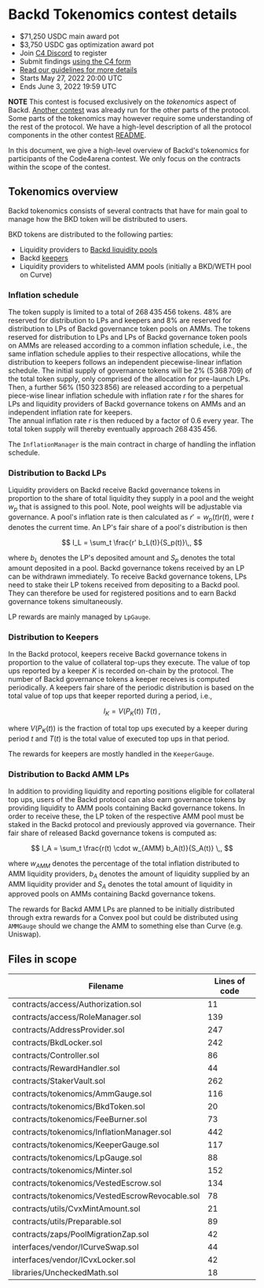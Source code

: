# Backd Tokenomics contest details

- $71,250 USDC main award pot
- $3,750 USDC gas optimization award pot
- Join [C4 Discord](https://discord.gg/code4rena) to register
- Submit findings [using the C4 form](https://code4rena.com/contests/2022-05-backd-tokenomics-contest/submit)
- [Read our guidelines for more details](https://docs.code4rena.com/roles/wardens)
- Starts May 27, 2022 20:00 UTC
- Ends June 3, 2022 19:59 UTC

**NOTE** This contest is focused exclusively on the *tokenomics* aspect of Backd. [Another contest](https://github.com/code-423n4/2022-04-backd) was already run for the other parts of the protocol.
Some parts of the tokenomics may however require some understanding of the rest of the protocol.
We have a high-level description of all the protocol components in the other contest [README](https://github.com/code-423n4/2022-04-backd).

In this document, we give a high-level overview of Backd's tokenomics for participants of the Code4arena contest. We only focus on the contracts within the scope of the contest.

## Tokenomics overview

Backd tokenomics consists of several contracts that have for main goal to manage how the BKD token will be distributed to users.

BKD tokens are distributed to the following parties:

* Liquidity providers to [Backd liquidity pools](https://docs.backd.fund/protocol-architecture/pools/backdlp)
* Backd [keepers](https://docs.backd.fund/protocol-architecture/backd-keepers)
* Liquidity providers to whitelisted AMM pools (initially a BKD/WETH pool on Curve)

### Inflation schedule

The token supply is limited to a total of $268\,435\,456$ tokens. 
$48\%$ are reserved for distribution to LPs and keepers and $8\%$ are reserved for distribution to LPs of Backd governance token pools on AMMs.
The tokens reserved for distribution to LPs and LPs of Backd governance token pools on AMMs are released according to a common inflation schedule, i.e., the same inflation schedule applies to their respective allocations, while the distribution to keepers follows an independent piecewise-linear inflation schedule. 
The initial supply of governance tokens will be $2\%$ ($5\,368\,709$) of the total token supply, only comprised of the allocation for pre-launch LPs. 
Then, a further $56\%$ ($150\,323\,856$) are released according to a perpetual piece-wise linear inflation schedule with inflation rate $r$ for the shares for LPs and liquidity providers of Backd governance tokens on AMMs and an independent inflation rate for keepers.  
The annual inflation rate $r$ is then reduced by a factor of $0.6$ every year. 
The total token supply will thereby eventually approach $268\,435\,456$.

The `InflationManager` is the main contract in charge of handling the inflation schedule.


### Distribution to Backd LPs

Liquidity providers on Backd receive Backd governance tokens in proportion to the share of total liquidity they supply in a pool and the weight $w_p$ that is assigned to this pool. 
Note, pool weights will be adjustable via governance.
A pool's inflation rate is then calculated as $r' = w_p (t) r(t)$, were $t$ denotes the current time. An LP's fair share of a pool's distribution is then

$$
I_L = \sum_t \frac{r' b_L(t)}{S_p(t)}\,,
$$

where $b_L$ denotes the LP's deposited amount and $S_p$ denotes the total amount deposited in a pool.
Backd governance tokens received by an LP can be withdrawn immediately. 
To receive Backd governance tokens, LPs need to stake their LP tokens received from depositing to a Backd pool. 
They can therefore be used for registered positions and to earn Backd governance tokens simultaneously.

LP rewards are mainly managed by `LpGauge`.


### Distribution to Keepers

In the Backd protocol, keepers receive Backd governance tokens in proportion to the value of collateral top-ups they execute.
The value of top ups reported by a keeper $K$ is recorded on-chain by the protocol. 
The number of Backd governance tokens a keeper receives is computed periodically. 
A keepers fair share of the periodic distribution is based on the total value of top ups that keeper reported during a period, i.e.,

$$
I_K = V(P_K(t)) \ T(t) \,,
$$

where $V(P_K(t))$ is the fraction of total top ups executed by a keeper during period $t$ and $T(t)$ is the total value of executed top ups in that period.

The rewards for keepers are mostly handled in the `KeeperGauge`.

### Distribution to Backd AMM LPs

In addition to providing liquidity and reporting positions eligible for collateral top ups, users of the Backd protocol can also earn governance tokens by providing liquidity to AMM pools containing Backd governance tokens. 
In order to receive these, the LP token of the respective AMM pool must be staked in the Backd protocol and previously approved via governance.
Their fair share of released Backd governance tokens is computed as:

$$
I_A = \sum_t \frac{r(t) \cdot w_{AMM} b_A(t)}{S_A(t)} \,,
$$

where $w_{AMM}$ denotes the percentage of the total inflation distributed to AMM liquidity providers, $b_A$ denotes the amount of liquidity supplied by an AMM liquidity provider and $S_A$ denotes the total amount of liquidity in approved pools on AMMs containing Backd governance tokens.

The rewards for Backd AMM LPs are planned to be initially distributed through extra rewards for a Convex pool but could be distributed using `AMMGauge` should we change the AMM to something else than Curve (e.g. Uniswap).


## Files in scope

| Filename                                       |   Lines of code |
|------------------------------------------------|-----------------|
| contracts/access/Authorization.sol             |              11 |
| contracts/access/RoleManager.sol               |             139 |
| contracts/AddressProvider.sol                  |             247 |
| contracts/BkdLocker.sol                        |             242 |
| contracts/Controller.sol                       |              86 |
| contracts/RewardHandler.sol                    |              44 |
| contracts/StakerVault.sol                      |             262 |
| contracts/tokenomics/AmmGauge.sol              |             116 |
| contracts/tokenomics/BkdToken.sol              |              20 |
| contracts/tokenomics/FeeBurner.sol             |              73 |
| contracts/tokenomics/InflationManager.sol      |             442 |
| contracts/tokenomics/KeeperGauge.sol           |             117 |
| contracts/tokenomics/LpGauge.sol               |              88 |
| contracts/tokenomics/Minter.sol                |             152 |
| contracts/tokenomics/VestedEscrow.sol          |             134 |
| contracts/tokenomics/VestedEscrowRevocable.sol |              78 |
| contracts/utils/CvxMintAmount.sol              |              21 |
| contracts/utils/Preparable.sol                 |              89 |
| contracts/zaps/PoolMigrationZap.sol            |              42 |
| interfaces/vendor/ICurveSwap.sol               |              44 |
| interfaces/vendor/ICvxLocker.sol               |              42 |
| libraries/UncheckedMath.sol                    |              18 |
